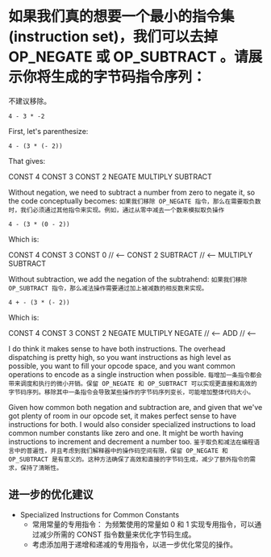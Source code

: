 # 如果我们真的想要一个最小的指令集(instruction set)，我们可以去掉 OP_NEGATE 或 OP_SUBTRACT 。请展示你将生成的字节码指令序列：

不建议移除。

```
4 - 3 * -2
```

First, let's parenthesize:

```
4 - (3 * (- 2))
```

That gives:

CONST 4
CONST 3
CONST 2
NEGATE
MULTIPLY
SUBTRACT

Without negation, we need to subtract a number from zero to negate it, so the
code conceptually becomes:
`如果我们移除 OP_NEGATE 指令，那么在需要取负数时，我们必须通过其他指令来实现。例如，通过从零中减去一个数来模拟取负操作`

```
4 - (3 * (0 - 2))
```

Which is:

CONST 4
CONST 3
CONST 0 // <--
CONST 2
SUBTRACT // <--
MULTIPLY
SUBTRACT

Without subtraction, we add the negation of the subtrahend:
`如果我们移除 OP_SUBTRACT 指令，那么减法操作需要通过加上被减数的相反数来实现。`

```
4 + - (3 * (- 2))
```

Which is:

CONST 4
CONST 3
CONST 2
NEGATE
MULTIPLY
NEGATE // <--
ADD // <--

I do think it makes sense to have both instructions. The overhead dispatching
is pretty high, so you want instructions as high level as possible, you want to
fill your opcode space, and you want common operations to encode as a single
instruction when possible.
`每增加一条指令都会带来调度和执行的微小开销。保留 OP_NEGATE 和 OP_SUBTRACT 可以实现更直接和高效的字节码序列。移除其中一条指令会导致某些操作的字节码序列变长，可能增加整体代码大小。`

Given how common both negation and subtraction are, and given that we've got
plenty of room in our opcode set, it makes perfect sense to have instructions
for both.
I would also consider specialized instructions to load common number constants
like zero and one. It might be worth having instructions to increment and
decrement a number too.
`鉴于取负和减法在编程语言中的普遍性，并且考虑到我们解释器中的操作码空间有限，保留 OP_NEGATE 和 OP_SUBTRACT 是有意义的。这种方法确保了高效和直接的字节码生成，减少了额外指令的需求，保持了清晰性。`

## 进一步的优化建议

- Specialized Instructions for Common Constants
  - 常用常量的专用指令：
    为频繁使用的常量如 0 和 1 实现专用指令，可以通过减少所需的 CONST 指令数量来优化字节码生成。
  - 考虑添加用于递增和递减的专用指令，以进一步优化常见的操作。
